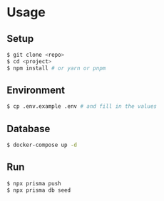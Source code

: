 # Usage

## Setup
```bash
$ git clone <repo>
$ cd <project>
$ npm install # or yarn or pnpm
```

## Environment
```bash
$ cp .env.example .env # and fill in the values
```

## Database
```bash
$ docker-compose up -d
```


## Run
```bash
$ npx prisma push
$ npx prisma db seed
```


